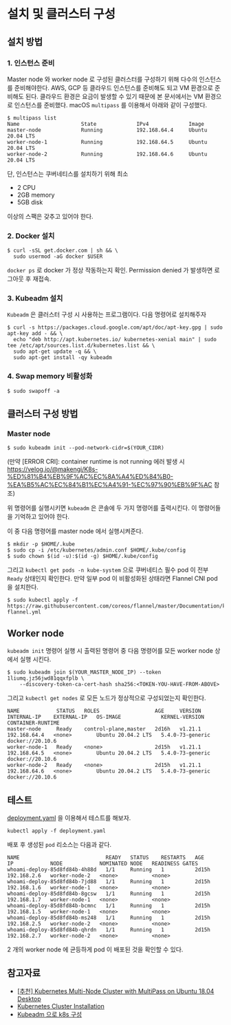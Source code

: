 # 설치 및 클러스터 구성

## 설치 방법

### 1. 인스턴스 준비
Master node 와 worker node 로 구성된 클러스터를 구성하기 위해 다수의 인스턴스를 준비해야한다. 
AWS, GCP 등 클라우드 인스턴스를 준비해도 되고 VM 환경으로 준비해도 된다. 
클라우드 환경은 요금이 발생할 수 있기 때문에 본 문서에서는 VM 환경으로 인스턴스를 준비했다. 
macOS ```multipass``` 를 이용해서 아래와 같이 구성했다.

```
$ multipass list
Name                    State             IPv4             Image
master-node             Running           192.168.64.4     Ubuntu 20.04 LTS
worker-node-1           Running           192.168.64.5     Ubuntu 20.04 LTS
worker-node-2           Running           192.168.64.6     Ubuntu 20.04 LTS
```

단, 인스턴스는 쿠버네티스를 설치하기 위해 최소
* 2 CPU
* 2GB memory
* 5GB disk  

이상의 스팩은 갖추고 있어야 한다.

### 2. Docker 설치

```
$ curl -sSL get.docker.com | sh && \
  sudo usermod -aG docker $USER
```

```docker ps``` 로 docker 가 정상 작동하는지 확인. Permission denied 가 발생하면 로그아웃 후 재접속.

### 3. Kubeadm 설치

```Kubeadm``` 은 클러스터 구성 시 사용하는 프로그램이다. 다음 명령어로 설치해주자

```
$ curl -s https://packages.cloud.google.com/apt/doc/apt-key.gpg | sudo apt-key add - && \
  echo "deb http://apt.kubernetes.io/ kubernetes-xenial main" | sudo tee /etc/apt/sources.list.d/kubernetes.list && \
  sudo apt-get update -q && \
  sudo apt-get install -qy kubeadm
```

### 4. Swap memory 비활성화

```
$ sudo swapoff -a
```

## 클러스터 구성 방법

### Master node

```
$ sudo kubeadm init --pod-network-cidr=$(YOUR_CIDR)
```

(만약 [ERROR CRI]: container runtime is not running 에러 발생 시 https://velog.io/@makengi/K8s-%ED%81%B4%EB%9F%AC%EC%8A%A4%ED%84%B0-%EA%B5%AC%EC%84%B1%EC%A4%91-%EC%97%90%EB%9F%AC 참조)

위 명령어를 실행시키면 ```kubeadm``` 은 콘솔에 두 가지 명령어를 출력시킨다. 이 명령어들을 기억하고 있어야 한다.

이 중 다음 명령어를 master node 에서 실행시켜준다.

```
$ mkdir -p $HOME/.kube
$ sudo cp -i /etc/kubernetes/admin.conf $HOME/.kube/config
$ sudo chown $(id -u):$(id -g) $HOME/.kube/config
```

그리고 ```kubectl get pods -n kube-system``` 으로 쿠버네티스 필수 pod 이 전부 ```Ready``` 상태인지 확인한다.
만약 일부 pod 이 비활성화된 상태라면 Flannel CNI pod 을 설치한다.

```
$ sudo kubectl apply -f https://raw.githubusercontent.com/coreos/flannel/master/Documentation/kube-flannel.yml
```

## Worker node
```kubeadm init``` 명령어 실행 시 출력된 명령어 중 다음 명령어를 모든 worker node 상에서 실행 시킨다.

```
$ sudo kubeadm join $(YOUR_MASTER_NODE_IP) --token 1liumq.jz56jwd81qqxfplb \
    --discovery-token-ca-cert-hash sha256:<TOKEN-YOU-HAVE-FROM-ABOVE>
```

그리고 ```kubectl get nodes``` 로 모든 노드가 정상적으로 구성되었는지 확인한다.

```
NAME            STATUS   ROLES                  AGE     VERSION   INTERNAL-IP    EXTERNAL-IP   OS-IMAGE             KERNEL-VERSION     CONTAINER-RUNTIME
master-node     Ready    control-plane,master   2d16h   v1.21.1   192.168.64.4   <none>        Ubuntu 20.04.2 LTS   5.4.0-73-generic   docker://20.10.6
worker-node-1   Ready    <none>                 2d15h   v1.21.1   192.168.64.5   <none>        Ubuntu 20.04.2 LTS   5.4.0-73-generic   docker://20.10.6
worker-node-2   Ready    <none>                 2d15h   v1.21.1   192.168.64.6   <none>        Ubuntu 20.04.2 LTS   5.4.0-73-generic   docker://20.10.6
```

## 테스트

[deployment.yaml](./deployment.yaml) 을 이용해서 테스트를 해보자.

```kubectl apply -f deployment.yaml```

배포 후 생성된 ```pod``` 리소스는 다음과 같다.

```
NAME                            READY   STATUS    RESTARTS   AGE     IP            NODE            NOMINATED NODE   READINESS GATES
whoami-deploy-85d8fd84b-4h88d   1/1     Running   1          2d15h   192.168.2.6   worker-node-2   <none>           <none>
whoami-deploy-85d8fd84b-7jd88   1/1     Running   1          2d15h   192.168.1.6   worker-node-1   <none>           <none>
whoami-deploy-85d8fd84b-8gcsw   1/1     Running   1          2d15h   192.168.1.7   worker-node-1   <none>           <none>
whoami-deploy-85d8fd84b-bcmnc   1/1     Running   1          2d15h   192.168.1.5   worker-node-1   <none>           <none>
whoami-deploy-85d8fd84b-ms248   1/1     Running   1          2d15h   192.168.2.5   worker-node-2   <none>           <none>
whoami-deploy-85d8fd84b-qhrdn   1/1     Running   1          2d15h   192.168.2.7   worker-node-2   <none>           <none>
```

2 개의 worker node 에 균등하게 pod 이 배포된 것을 확인할 수 있다.

## 참고자료
* [[추천] Kubernetes Multi-Node Cluster with MultiPass on Ubuntu 18.04 Desktop](https://medium.com/platformer-blog/kubernetes-multi-node-cluster-with-multipass-on-ubuntu-18-04-desktop-f80b92b1c6a7)
* [Kubernetes Cluster Installation](https://velog.io/@dry8r3ad/Kubernetes-Cluster-Installation)
* [Kubeadm 으로 k8s 구성](https://velog.io/@seunghyeon/Kubeadm%EC%9C%BC%EB%A1%9C-K8S-%EA%B5%AC%EC%84%B1)
